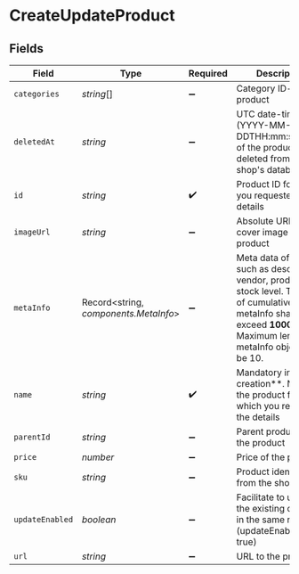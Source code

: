 # CreateUpdateProduct


## Fields

| Field                                                                                                                                                                               | Type                                                                                                                                                                                | Required                                                                                                                                                                            | Description                                                                                                                                                                         | Example                                                                                                                                                                             |
| ----------------------------------------------------------------------------------------------------------------------------------------------------------------------------------- | ----------------------------------------------------------------------------------------------------------------------------------------------------------------------------------- | ----------------------------------------------------------------------------------------------------------------------------------------------------------------------------------- | ----------------------------------------------------------------------------------------------------------------------------------------------------------------------------------- | ----------------------------------------------------------------------------------------------------------------------------------------------------------------------------------- |
| `categories`                                                                                                                                                                        | *string*[]                                                                                                                                                                          | :heavy_minus_sign:                                                                                                                                                                  | Category ID-s of the product                                                                                                                                                        |                                                                                                                                                                                     |
| `deletedAt`                                                                                                                                                                         | *string*                                                                                                                                                                            | :heavy_minus_sign:                                                                                                                                                                  | UTC date-time (YYYY-MM-DDTHH:mm:ss.SSSZ) of the product deleted from the shop's database                                                                                            |                                                                                                                                                                                     |
| `id`                                                                                                                                                                                | *string*                                                                                                                                                                            | :heavy_check_mark:                                                                                                                                                                  | Product ID for which you requested the details                                                                                                                                      | P11                                                                                                                                                                                 |
| `imageUrl`                                                                                                                                                                          | *string*                                                                                                                                                                            | :heavy_minus_sign:                                                                                                                                                                  | Absolute URL to the cover image of the product                                                                                                                                      | http://mydomain.com/product-absoulte-url/img.jpeg                                                                                                                                   |
| `metaInfo`                                                                                                                                                                          | Record<string, *components.MetaInfo*>                                                                                                                                               | :heavy_minus_sign:                                                                                                                                                                  | Meta data of product such as description, vendor, producer, stock level. The size of cumulative metaInfo shall not exceed **1000 KB**. Maximum length of metaInfo object can be 10. | {<br/>"description": "Shoes for sports",<br/>"brand": "addidas"<br/>}                                                                                                               |
| `name`                                                                                                                                                                              | *string*                                                                                                                                                                            | :heavy_check_mark:                                                                                                                                                                  | Mandatory in case of creation**. Name of the product for which you requested the details                                                                                            | Iphone 11                                                                                                                                                                           |
| `parentId`                                                                                                                                                                          | *string*                                                                                                                                                                            | :heavy_minus_sign:                                                                                                                                                                  | Parent product id of the product                                                                                                                                                    |                                                                                                                                                                                     |
| `price`                                                                                                                                                                             | *number*                                                                                                                                                                            | :heavy_minus_sign:                                                                                                                                                                  | Price of the product                                                                                                                                                                |                                                                                                                                                                                     |
| `sku`                                                                                                                                                                               | *string*                                                                                                                                                                            | :heavy_minus_sign:                                                                                                                                                                  | Product identifier from the shop                                                                                                                                                    |                                                                                                                                                                                     |
| `updateEnabled`                                                                                                                                                                     | *boolean*                                                                                                                                                                           | :heavy_minus_sign:                                                                                                                                                                  | Facilitate to update the existing category in the same request (updateEnabled = true)                                                                                               | false                                                                                                                                                                               |
| `url`                                                                                                                                                                               | *string*                                                                                                                                                                            | :heavy_minus_sign:                                                                                                                                                                  | URL to the product                                                                                                                                                                  | http://mydomain.com/product/electronics/product1                                                                                                                                    |